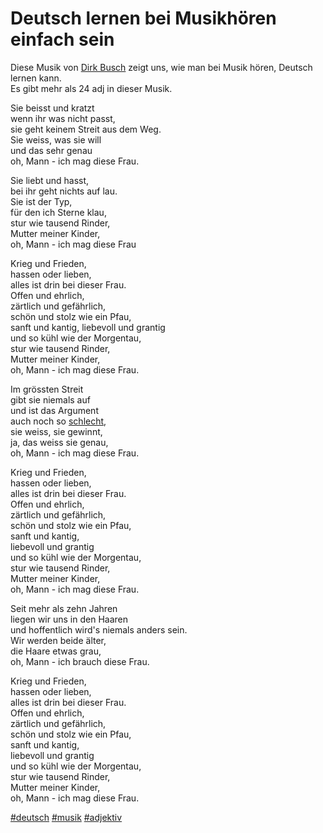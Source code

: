 # Deutsch lernen bei Musikhören einfach sein

Diese Musik von [Dirk Busch](https://open.spotify.com/artist/5lYnJiMALhgHHJQG82EuIr) zeigt uns, wie man bei Musik hören, Deutsch lernen kann.  
Es gibt mehr als 24 adj in dieser Musik.  

Sie beisst und kratzt  
wenn ihr was nicht passt,  
sie geht keinem Streit aus dem Weg.  
Sie weiss, was sie will  
und das sehr genau  
oh, Mann - ich mag diese Frau.  

Sie liebt und hasst,  
bei ihr geht nichts auf lau.  
Sie ist der Typ,  
für den ich Sterne klau,  
stur wie tausend Rinder,  
Mutter meiner Kinder,  
oh, Mann - ich mag diese Frau  

Krieg und Frieden,  
hassen oder lieben,  
alles ist drin bei dieser Frau.  
Offen</ins> und ehrlich</ins>,  
zärtlich</ins> und gefährlich</ins>,  
schön</ins> und stolz</ins> wie ein Pfau,  
sanft</ins> und kantig</ins>,
liebevoll und grantig</ins>  
und so kühl wie der Morgentau,  
stur wie tausend Rinder,  
Mutter meiner Kinder,  
oh, Mann - ich mag diese Frau.  

Im grössten Streit  
gibt sie niemals auf  
und ist das Argument  
auch noch so <ins>schlecht</ins>,  
sie weiss, sie gewinnt,  
ja, das weiss sie genau,  
oh, Mann - ich mag diese Frau.  

Krieg und Frieden,  
hassen oder lieben,  
alles ist drin bei dieser Frau.  
Offen und ehrlich,  
zärtlich und gefährlich,  
schön und stolz wie ein Pfau,  
sanft und kantig,  
liebevoll und grantig  
und so kühl wie der Morgentau,  
stur wie tausend Rinder,  
Mutter meiner Kinder,  
oh, Mann - ich mag diese Frau.  

Seit mehr als zehn Jahren  
liegen wir uns in den Haaren  
und hoffentlich wird's niemals anders sein.  
Wir werden beide älter,  
die Haare etwas grau,  
oh, Mann - ich brauch diese Frau.  

Krieg und Frieden,  
hassen oder lieben,  
alles ist drin bei dieser Frau.  
Offen und ehrlich,  
zärtlich und gefährlich,  
schön und stolz wie ein Pfau,  
sanft und kantig,  
liebevoll und grantig  
und so kühl wie der Morgentau,  
stur wie tausend Rinder,  
Mutter meiner Kinder,  
oh, Mann - ich mag diese Frau.

[#deutsch](#deutsch)
[#musik](#musik)
[#adjektiv](#adjektiv)